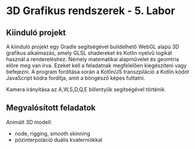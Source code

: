 # 3D Grafikus rendszerek - 5. Labor
## Kiinduló projekt
A kiinduló projekt egy Gradle segítségével buildelhető WebGL alapú 3D grafikus alkalmazás, amely GLSL shadereket és Kotlin nyelvű logikát használ a rendereléshez.
Némely matematikai alapművelet és geomtria előre meg van írva. Ezeket kell a feladatnak megfelelően kiegészíteni vagy befejezni. A program fordítása során a Kotlin/JS transzpiláció a Kotlin kódot JavaScript kódra fordítja, amit a böngésző képes futtatni.

Kamera irányítása az A,W,S,D,Q,E billentyűk segítségével történik.

## Megvalósított feladatok
Animált 3D modell:
- node, rigging, smooth skinning
- pózinterpoláció duális kvaterniókkal